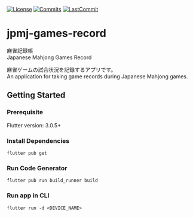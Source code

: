 [![License](https://badgen.net/github/license/nagchanallen/jpmj-games-record)](https://github.com/nagchanallen/jpmj-games-record/blob/master/LICENSE)
[![Commits](https://badgen.net/github/commits/nagchanallen/jpmj-games-record)](https://github.com/nagchanallen/jpmj-games-record)
[![LastCommit](https://badgen.net/github/last-commit/nagchanallen/jpmj-games-record)](https://github.com/nagchanallen/jpmj-games-record/commits/master)

# jpmj-games-record

麻雀記録帳</br>
Japanese Mahjong Games Record

麻雀ゲームの試合状況を記録するアプリです。</br>
An application for taking game records during Japanese Mahjong games.

## Getting Started

### Prerequisite

Flutter version: 3.0.5+

### Install Dependencies

```
flutter pub get
```

### Run Code Generator

```
flutter pub run build_runner build
```

### Run app in CLI

```
flutter run -d <DEVICE_NAME>
```
